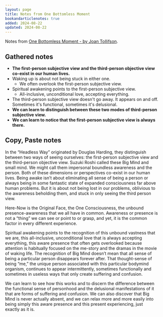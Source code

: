 ```yaml
---
layout: page
title: Notes from One Bottomless Moment
bookandarticlenotes: true
added: 2024-08-22
updated: 2024-08-22
---
```


Notes from [One Bottomless Moment - by Joan Tollifson](https://joantollifson.substack.com/p/one-bottomless-moment).

## Gathered notes

- **The first-person subjective view and the third-person objective view co-exist in our human lives.**
- Waking up is about not being stuck in either one.
    - We often overlook the first-person subjective view.
- Spiritual awakening points to the first-person subjective view.
    - All-inclusive, unconditional love, accepting everything.
- The third-person subjective view doesn't go away. It appears on and off. Sometimes it's functional, sometimes it's delusional.
- **We can learn to distinguish between these two modes of third-person subjective view.**
- **We can learn to notice that the first-person subjective view is always there.**

## Copy, Paste notes

In the “Headless Way” originated by Douglas Harding, they distinguish between two ways of seeing ourselves: the first-person subjective view and the third-person objective view. Suzuki Roshi called these Big Mind and small mind. We might call them impersonal boundless awareness and the person. Both of these dimensions or perspectives co-exist in our human lives. Being awake isn’t about eliminating all sense of being a person or always being in some fantastic state of expanded consciousness far above human problems. But it is about not being lost in our problems, oblivious to the awareness beholding them, and stuck in only seeing the third person view.

Here-Now is the Original Face, the One Consciousness, the unbound presence-awareness that we all have in common. Awareness or presence is not a “thing” we can see or point to or grasp, and yet, it is the common factor in every different experience.

Spiritual awakening points to the recognition of this unbound vastness that we are, this all-inclusive, unconditional love that is always accepting everything, this aware presence that often gets overlooked because attention is habitually focused on the me-story and the dramas in the movie of waking life. The recognition of Big Mind doesn’t mean that all sense of being a particular person disappears forever after. That thought-sense of being “me,” the unique person associated with this particular bodymind organism, continues to appear intermittently, sometimes functionally and sometimes in useless ways that only create suffering and confusion.

We can learn to see how this works and to discern the difference between the functional sense of personhood and the delusional manifestations of it that are forms of suffering and confusion. We can also discover that Big Mind is never actually absent, and we can relax more and more easily into being simply this aware presence and this present experiencing, just exactly as it is.